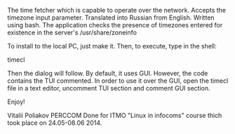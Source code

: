 The time fetcher which is capable to operate over the network. Accepts the timezone input parameter. 
Translated into Russian from English. Written using bash. The application checks the presence of 
timezones entered for existence in the server's /usr/share/zoneinfo

To install to the local PC, just make it. Then, to execute, type in the shell:

timecl

Then the dialog will follow. 
By default, it uses GUI. However, the code contains the TUI commented. In order to use it over the GUI, open
the timecl file in a text editor, uncomment TUI section and comment GUI section.

Enjoy!


Vitalii Poliakov
PERCCOM
Done for ITMO "Linux in infocoms" course thich took place on 24.05-08.06 2014.

